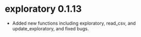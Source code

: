 # exploratory 0.1.13
* Added new functions including exploratory, read_csv, and 
update_exploratory, and fixed bugs.
